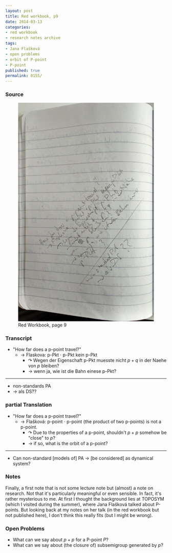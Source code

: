 ```yaml
---
layout: post
title: Red workbook, p9
date: 2014-03-13
categories:
- red workbook
- research notes archive
tags:
- Jana Flašková
- open problems
- orbit of P-point
- P-point
published: true
permalink: 0155/
---
```


### Source

<figure>
  <a href="/assets/2014/red_workbook-p9.jpg">
    <img alt="red workbook, p9" src="/assets/2014/red_workbook-p9.jpg"/>
  </a>
  <figcaption>
    Red Workbook, page 9
  </figcaption>
</figure>

### Transcript

* "How far does a p-point travel?"
  * $\rightarrow$ Flaskova: p-Pkt ⋅ p-Pkt kein p-Pkt
    * $\curvearrowright$ Wegen der Eigenschaft p-Pkt muesste nicht $p+q$ in der Naehe von $p$ bleiben?
    * $\rightarrow$ wenn ja, wie ist die Bahn einese p-Pkt?

---
* non-standards PA
* $\rightarrow$ als DS??

### partial Translation

* "How far does a p-point travel?"
  * $\rightarrow$ Flašková: p-point ⋅ p-point (the product of two p-points) is not a p-point.
    * $\curvearrowright$ Due to the properties of a p-point, shouldn't $p+p$ somehow be "close" to $p$?
    * $\rightarrow$ if so, what is the orbit of a p-point?

---
* Can non-standard [models of] PA $\rightarrow$ [be considered] as dynamical system?

### Notes

Finally, a first note that is not some lecture note but (almost) a note on research. Not that it's particularly meaningful or even sensible. In fact, it's rather mysterious to me. At first I thought the background lies at TOPOSYM (which I visited during the summer), where Jana Flašková talked about P-points. But looking back at my notes on her talk (in the red workbook but not published here), I don't think this really fits (but I might be wrong).

### Open Problems

* What can we say about $p+p$ for a P-point $P$?
* What can we say about (the closure of) subsemigroup generated by $p$?
